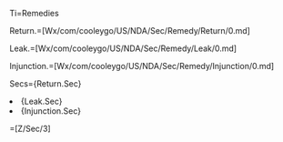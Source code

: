 Ti=Remedies

Return.=[Wx/com/cooleygo/US/NDA/Sec/Remedy/Return/0.md]

Leak.=[Wx/com/cooleygo/US/NDA/Sec/Remedy/Leak/0.md]

Injunction.=[Wx/com/cooleygo/US/NDA/Sec/Remedy/Injunction/0.md]

Secs={Return.Sec}<li>{Leak.Sec}<li>{Injunction.Sec}

=[Z/Sec/3]